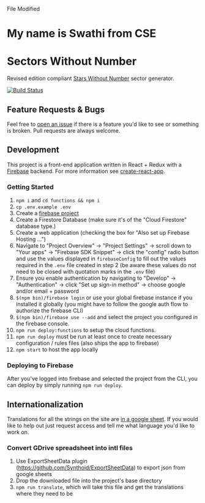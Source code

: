 File Modified
# My name is Swathi from CSE 
# Sectors Without Number

Revised edition compliant [Stars Without Number](http://www.sinenomine-pub.com/?page_id=395) sector generator.

[![Build Status](https://travis-ci.org/mpigsley/sectors-without-number.svg?branch=master)](https://travis-ci.org/mpigsley/sectors-without-number)

## Feature Requests & Bugs

Feel free to [open an issue](https://github.com/mpigsley/sectors-without-number/issues/new) if there is a feature you'd like to see or something is broken. Pull requests are always welcome.

## Development

This project is a front-end application written in React + Redux with a [Firebase](https://firebase.google.com/) backend. For more information see [create-react-app](https://github.com/facebookincubator/create-react-app).

### Getting Started

1.  `npm i` and `cd functions && npm i`
2.  `cp .env.example .env`
3.  Create a [firebase project](https://console.firebase.google.com/)
4.  Create a Firestore Database (make sure it's of the "Cloud Firestore" database type.)
5.  Create a web application (checking the box for "Also set up Firebase Hosting ...")
6.  Navigate to "Project Overview" -> "Project Settings" -> scroll down to "Your apps" -> "Firebase SDK Snippet" -> click the "config" radio button and use the values displayed in `firebaseConfig` to fill out the values required in the `.env` file created in step 2 (be aware these values do not need to be closed with quotation marks in the `.env` file)
7.  Ensure you enable authentication by navigating to "Develop" -> "Authentication" -> click "Set up sign-in method" -> choose google and/or email + password
8.  `$(npm bin)/firebase login` or use your global firebase instance if you installed it globally (you might have to follow the google auth flow to authorize the firebase CLI)
9.  `$(npm bin)/firebase use --add` and select the project you configured in the firebase console.
10. `npm run deploy:functions` to setup the cloud functions.
11. `npm run deploy` must be run at least once to create necessary configuration / rules files (also ships the app to firebase)
12. `npm start` to host the app locally

### Deploying to Firebase

After you've logged into firebase and selected the project from the CLI, you can deploy by simply running `npm run deploy`.

## Internationalization

Translations for all the strings on the site are [in a google sheet](https://docs.google.com/spreadsheets/d/162lUcFa6cZdEy3hHQGqMRlgHNhTTL-szWexLtdpLllY/edit?usp=sharing). If you would like to help out just request access and tell me what language you'd like to work on.

### Convert GDrive spreadsheet into intl files

1.  Use ExportSheetData plugin (https://github.com/Synthoid/ExportSheetData) to export json from google sheets
2.  Drop the downloaded file into the project's base directory
3.  `npm run translate`, which will take this file and get the translations where they need to be
